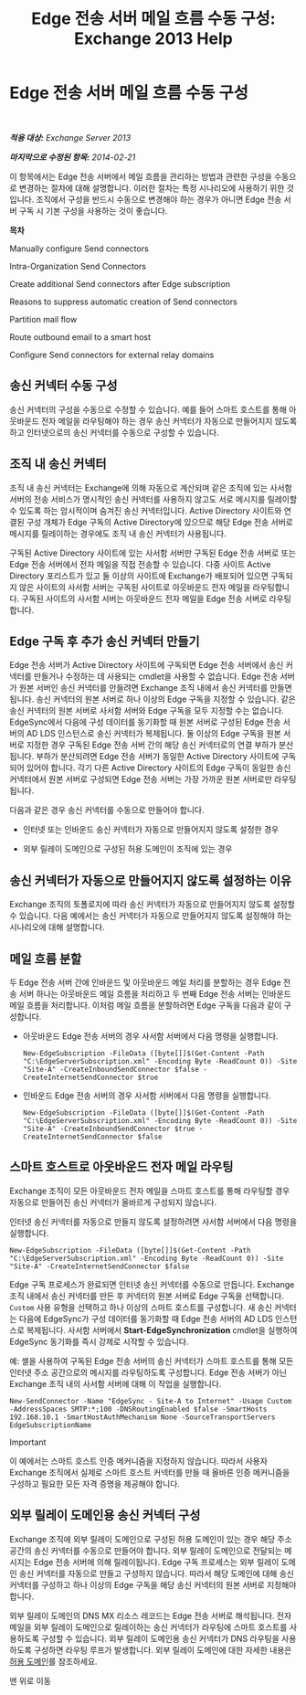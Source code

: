 ﻿---
title: 'Edge 전송 서버 메일 흐름 수동 구성: Exchange 2013 Help'
TOCTitle: Edge 전송 서버 메일 흐름 수동 구성
ms:assetid: cb4cc165-6c09-44ab-a95f-167ae8ed2485
ms:mtpsurl: https://technet.microsoft.com/ko-kr/library/Dn606261(v=EXCHG.150)
ms:contentKeyID: 61183429
ms.date: 05/22/2018
mtps_version: v=EXCHG.150
ms.translationtype: MT
---

# Edge 전송 서버 메일 흐름 수동 구성

 

_**적용 대상:** Exchange Server 2013_

_**마지막으로 수정된 항목:** 2014-02-21_

이 항목에서는 Edge 전송 서버에서 메일 흐름을 관리하는 방법과 관련한 구성을 수동으로 변경하는 절차에 대해 설명합니다. 이러한 절차는 특정 시나리오에 사용하기 위한 것입니다. 조직에서 구성을 반드시 수동으로 변경해야 하는 경우가 아니면 Edge 전송 서버 구독 시 기본 구성을 사용하는 것이 좋습니다.

**목차**

Manually configure Send connectors

Intra-Organization Send Connectors

Create additional Send connectors after Edge subscription

Reasons to suppress automatic creation of Send connectors

Partition mail flow

Route outbound email to a smart host

Configure Send connectors for external relay domains

## 송신 커넥터 수동 구성

송신 커넥터의 구성을 수동으로 수정할 수 있습니다. 예를 들어 스마트 호스트를 통해 아웃바운드 전자 메일을 라우팅해야 하는 경우 송신 커넥터가 자동으로 만들어지지 않도록 하고 인터넷으로의 송신 커넥터를 수동으로 구성할 수 있습니다.

## 조직 내 송신 커넥터

조직 내 송신 커넥터는 Exchange에 의해 자동으로 계산되며 같은 조직에 있는 사서함 서버의 전송 서비스가 명시적인 송신 커넥터를 사용하지 않고도 서로 메시지를 릴레이할 수 있도록 하는 암시적이며 숨겨진 송신 커넥터입니다. Active Directory 사이트와 연결된 구성 개체가 Edge 구독의 Active Directory에 있으므로 해당 Edge 전송 서버로 메시지를 릴레이하는 경우에도 조직 내 송신 커넥터가 사용됩니다.

구독된 Active Directory 사이트에 있는 사서함 서버만 구독된 Edge 전송 서버로 또는 Edge 전송 서버에서 전자 메일을 직접 전송할 수 있습니다. 다중 사이트 Active Directory 포리스트가 있고 둘 이상의 사이트에 Exchange가 배포되어 있으면 구독되지 않은 사이트의 사서함 서버는 구독된 사이트로 아웃바운드 전자 메일을 라우팅합니다. 구독된 사이트의 사서함 서버는 아웃바운드 전자 메일을 Edge 전송 서버로 라우팅합니다.

## Edge 구독 후 추가 송신 커넥터 만들기

Edge 전송 서버가 Active Directory 사이트에 구독되면 Edge 전송 서버에서 송신 커넥터를 만들거나 수정하는 데 사용되는 cmdlet을 사용할 수 없습니다. Edge 전송 서버가 원본 서버인 송신 커넥터를 만들려면 Exchange 조직 내에서 송신 커넥터를 만들면 됩니다. 송신 커넥터의 원본 서버로 하나 이상의 Edge 구독을 지정할 수 있습니다. 같은 송신 커넥터의 원본 서버로 사서함 서버와 Edge 구독을 모두 지정할 수는 없습니다. EdgeSync에서 다음에 구성 데이터를 동기화할 때 원본 서버로 구성된 Edge 전송 서버의 AD LDS 인스턴스로 송신 커넥터가 복제됩니다. 둘 이상의 Edge 구독을 원본 서버로 지정한 경우 구독된 Edge 전송 서버 간의 해당 송신 커넥터로의 연결 부하가 분산됩니다. 부하가 분산되려면 Edge 전송 서버가 동일한 Active Directory 사이트에 구독되어 있어야 합니다. 각기 다른 Active Directory 사이트의 Edge 구독이 동일한 송신 커넥터에서 원본 서버로 구성되면 Edge 전송 서버는 가장 가까운 원본 서버로만 라우팅됩니다.

다음과 같은 경우 송신 커넥터를 수동으로 만들어야 합니다.

  - 인터넷 또는 인바운드 송신 커넥터가 자동으로 만들어지지 않도록 설정한 경우

  - 외부 릴레이 도메인으로 구성된 허용 도메인이 조직에 있는 경우

## 송신 커넥터가 자동으로 만들어지지 않도록 설정하는 이유

Exchange 조직의 토폴로지에 따라 송신 커넥터가 자동으로 만들어지지 않도록 설정할 수 있습니다. 다음 예에서는 송신 커넥터가 자동으로 만들어지지 않도록 설정해야 하는 시나리오에 대해 설명합니다.

## 메일 흐름 분할

두 Edge 전송 서버 간에 인바운드 및 아웃바운드 메일 처리를 분할하는 경우 Edge 전송 서버 하나는 아웃바운드 메일 흐름을 처리하고 두 번째 Edge 전송 서버는 인바운드 메일 흐름을 처리합니다. 이처럼 메일 흐름을 분할하려면 Edge 구독을 다음과 같이 구성합니다.

  - 아웃바운드 Edge 전송 서버의 경우 사서함 서버에서 다음 명령을 실행합니다.
    
        New-EdgeSubscription -FileData ([byte[]]$(Get-Content -Path "C:\EdgeServerSubscription.xml" -Encoding Byte -ReadCount 0)) -Site "Site-A" -CreateInboundSendConnector $false -CreateInternetSendConnector $true

  - 인바운드 Edge 전송 서버의 경우 사서함 서버에서 다음 명령을 실행합니다.
    
        New-EdgeSubscription -FileData ([byte[]]$(Get-Content -Path "C:\EdgeServerSubscription.xml" -Encoding Byte -ReadCount 0)) -Site "Site-A" -CreateInboundSendConnector $true -CreateInternetSendConnector $false

## 스마트 호스트로 아웃바운드 전자 메일 라우팅

Exchange 조직이 모든 아웃바운드 전자 메일을 스마트 호스트를 통해 라우팅할 경우 자동으로 만들어진 송신 커넥터가 올바르게 구성되지 않습니다.

인터넷 송신 커넥터를 자동으로 만들지 않도록 설정하려면 사서함 서버에서 다음 명령을 실행합니다.

    New-EdgeSubscription -FileData ([byte[]]$(Get-Content -Path "C:\EdgeServerSubscription.xml" -Encoding Byte -ReadCount 0)) -Site "Site-A" -CreateInternetSendConnector $false

Edge 구독 프로세스가 완료되면 인터넷 송신 커넥터를 수동으로 만듭니다. Exchange 조직 내에서 송신 커넥터를 만든 후 커넥터의 원본 서버로 Edge 구독을 선택합니다. `Custom` 사용 유형을 선택하고 하나 이상의 스마트 호스트를 구성합니다. 새 송신 커넥터는 다음에 EdgeSync가 구성 데이터를 동기화할 때 Edge 전송 서버의 AD LDS 인스턴스로 복제됩니다. 사서함 서버에서 **Start-EdgeSynchronization** cmdlet을 실행하여 EdgeSync 동기화를 즉시 강제로 시작할 수 있습니다.

예: 셸을 사용하여 구독된 Edge 전송 서버의 송신 커넥터가 스마트 호스트를 통해 모든 인터넷 주소 공간으로의 메시지를 라우팅하도록 구성합니다. Edge 전송 서버가 아닌 Exchange 조직 내의 사서함 서버에 대해 이 작업을 실행합니다.

    New-SendConnector -Name "EdgeSync - Site-A to Internet" -Usage Custom -AddressSpaces SMTP:*;100 -DNSRoutingEnabled $false -SmartHosts 192.168.10.1 -SmartHostAuthMechanism None -SourceTransportServers EdgeSubscriptionName


> [!IMPORTANT]
> 이 예에서는 스마트 호스트 인증 메커니즘을 지정하지 않습니다. 따라서 사용자 Exchange 조직에서 실제로 스마트 호스트 커넥터를 만들 때 올바른 인증 메커니즘을 구성하고 필요한 모든 자격 증명을 제공해야 합니다.



## 외부 릴레이 도메인용 송신 커넥터 구성

Exchange 조직에 외부 릴레이 도메인으로 구성된 허용 도메인이 있는 경우 해당 주소 공간의 송신 커넥터를 수동으로 만들어야 합니다. 외부 릴레이 도메인으로 전달되는 메시지는 Edge 전송 서버에 의해 릴레이됩니다. Edge 구독 프로세스는 외부 릴레이 도메인 송신 커넥터를 자동으로 만들고 구성하지 않습니다. 따라서 해당 도메인에 대해 송신 커넥터를 구성하고 하나 이상의 Edge 구독을 해당 송신 커넥터의 원본 서버로 지정해야 합니다.

외부 릴레이 도메인의 DNS MX 리소스 레코드는 Edge 전송 서버로 해석됩니다. 전자 메일을 외부 릴레이 도메인으로 릴레이하는 송신 커넥터가 라우팅에 스마트 호스트를 사용하도록 구성할 수 있습니다. 외부 릴레이 도메인용 송신 커넥터가 DNS 라우팅을 사용하도록 구성하면 라우팅 루프가 발생합니다. 외부 릴레이 도메인에 대한 자세한 내용은 [허용 도메인](accepted-domains-exchange-2013-help.md)를 참조하세요.

맨 위로 이동

